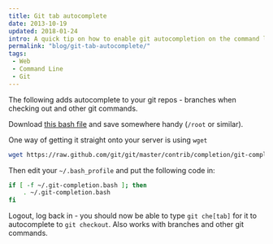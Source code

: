 ```yaml
---
title: Git tab autocomplete
date: 2013-10-19
updated: 2018-01-24
intro: A quick tip on how to enable git autocompletion on the command line
permalink: "blog/git-tab-autocomplete/"
tags:
 - Web
 - Command Line
 - Git
---
```


The following adds autocomplete to your git repos - branches when checking out and other git commands.

Download [this bash file](https://raw.github.com/git/git/master/contrib/completion/git-completion.bash) and save somewhere handy (`/root` or similar).

One way of getting it straight onto your server is using `wget`

```bash
wget https://raw.github.com/git/git/master/contrib/completion/git-completion.bash
```

Then edit your `~/.bash_profile` and put the following code in:

```bash
if [ -f ~/.git-completion.bash ]; then
	. ~/.git-completion.bash
fi
```

Logout, log back in - you should now be able to type `git che[tab]` for it to autocomplete to `git checkout`. Also works with branches and other git commands.
